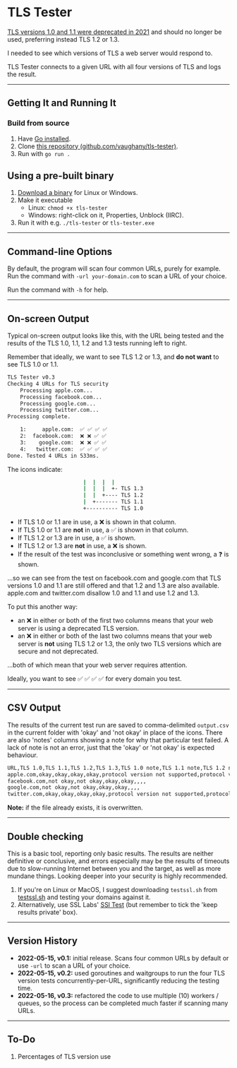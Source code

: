 # TLS Tester

[TLS versions 1.0 and 1.1 were deprecated in 2021](https://en.wikipedia.org/wiki/Transport_Layer_Security#History_and_development) and should no longer be used, preferring instead TLS 1.2 or 1.3.  

I needed to see which versions of TLS a web server would respond to.

TLS Tester connects to a given URL with all four versions of TLS and logs the result.

---

## Getting It and Running It

### Build from source

1. Have [Go installed](https://go.dev/doc/install).
2. Clone [this repository (github.com/vaughany/tls-tester)](https://github.com/vaughany/tls-tester).
3. Run with `go run .`

## Using a pre-built binary

1. [Download a binary](https://github.com/vaughany/tls-tester/releases) for Linux or Windows.
2. Make it executable 
   * Linux: `chmod +x tls-tester`
   * Windows: right-click on it, Properties, Unblock (IIRC).
3. Run it with e.g. `./tls-tester` or `tls-tester.exe`

---

## Command-line Options 

By default, the program will scan four common URLs, purely for example.  Run the command with `-url your-domain.com` to scan a URL of your choice.

Run the command with `-h` for help.

---

## On-screen Output

Typical on-screen output looks like this, with the URL being tested and the results of the TLS 1.0, 1.1, 1.2 and 1.3 tests running left to right.

Remember that ideally, we want to see TLS 1.2 or 1.3, and **do not want** to see TLS 1.0 or 1.1.

```bash
TLS Tester v0.3
Checking 4 URLs for TLS security
    Processing apple.com...
    Processing facebook.com...
    Processing google.com...
    Processing twitter.com...
Processing complete.

    1:     apple.com:  ✅ ✅ ✅ ✅
    2:  facebook.com:  ❌ ❌ ✅ ✅
    3:    google.com:  ❌ ❌ ✅ ✅
    4:   twitter.com:  ✅ ✅ ✅ ✅
Done. Tested 4 URLs in 533ms.
```

The icons indicate:

```bash
                        |  |  |  |
                        |  |  |  +- TLS 1.3
                        |  |  +---- TLS 1.2
                        |  +------- TLS 1.1
                        +---------- TLS 1.0
```

* If TLS 1.0 or 1.1 are in use, a ❌ is shown in that column.
* If TLS 1.0 or 1.1 are **not** in use, a ✅ is shown in that column.
* If TLS 1.2 or 1.3 are in use, a ✅ is shown.
* If TLS 1.2 or 1.3 are **not** in use, a ❌ is shown.
* If the result of the test was inconclusive or something went wrong, a ❓ is shown.

...so we can see from the test on facebook.com and google.com that TLS versions 1.0 and 1.1 are still offered and that 1.2 and 1.3 are also available. apple.com and twitter.com disallow 1.0 and 1.1 and use 1.2 and 1.3.

To put this another way: 

* an ❌ in either or both of the first two columns means that your web server is using a deprecated TLS version.
* an ❌ in either or both of the last two columns means that your web server is **not** using TLS 1.2 or 1.3, the only two TLS versions which are secure and not deprecated. 

...both of which mean that your web server requires attention.

Ideally, you want to see ✅ ✅ ✅ ✅ for every domain you test.

---

## CSV Output

The results of the current test run are saved to comma-delimited `output.csv` in the current folder with 'okay' and 'not okay' in place of the icons. There are also 'notes' columns showing a note for why that particular test failed.  A lack of note is not an error, just that the 'okay' or 'not okay' is expected behaviour.

```bash
URL,TLS 1.0,TLS 1.1,TLS 1.2,TLS 1.3,TLS 1.0 note,TLS 1.1 note,TLS 1.2 note,TLS 1.3 note
apple.com,okay,okay,okay,okay,protocol version not supported,protocol version not supported,,
facebook.com,not okay,not okay,okay,okay,,,,
google.com,not okay,not okay,okay,okay,,,,
twitter.com,okay,okay,okay,okay,protocol version not supported,protocol version not supported,,
```

**Note:** if the file already exists, it is overwritten.

---

## Double checking

This is a basic tool, reporting only basic results. The results are neither definitive or conclusive, and errors especially may be the results of timeouts due to slow-running Internet between you and the target, as well as more mundane things. Looking deeper into your security is highly recommended.

1. If you're on Linux or MacOS, I suggest downloading `testssl.sh` from [testssl.sh](https://testssl.sh/) and testing your domains against it.  
2. Alternatively, use SSL Labs' [SSl Test](https://www.ssllabs.com/ssltest/) (but remember to tick the 'keep results private' box).

---

## Version History

* **2022-05-15, v0.1:** initial release. Scans four common URLs by default or use `-url` to scan a URL of your choice.
* **2022-05-15, v0.2:** used goroutines and waitgroups to run the four TLS version tests concurrently-per-URL, significantly reducing the testing time.
* **2022-05-16, v0.3:** refactored the code to use multiple (10) workers / queues, so the process can be completed much faster if scanning many URLs.

---

## To-Do

1. Percentages of TLS version use
